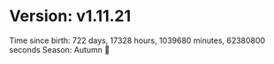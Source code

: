 # Version: v1.11.21
Time since birth: 722 days, 17328 hours, 1039680 minutes, 62380800 seconds
Season: Autumn 🍁
